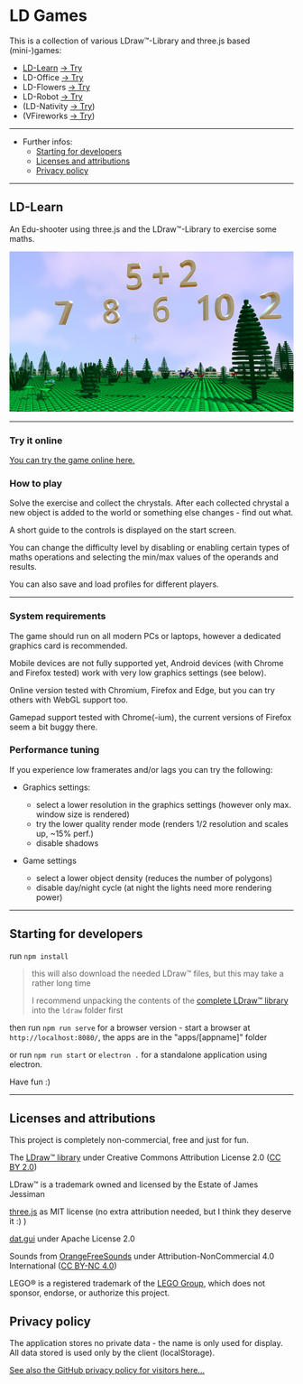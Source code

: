 # LD Games

This is a collection of various LDraw™-Library and three.js based (mini-)games:

- [LD-Learn](#ld-learn) [-> Try](https://goeroeg.github.io/ld-learn/apps/learn/ld-learn.html)
- LD-Office [-> Try](https://goeroeg.github.io/ld-learn/apps/office/ld-office.html)
- LD-Flowers [-> Try](https://goeroeg.github.io/ld-learn/apps/flowers/ld-flowers.html)
- LD-Robot [-> Try](https://goeroeg.github.io/ld-learn/apps/robot/ld-robot.html)
- (LD-Nativity [-> Try](https://goeroeg.github.io/ld-nativity/ld-nativity.html))
- (VFireworks [-> Try](https://goeroeg.github.io/vfireworks/fireworks.html))

---
- Further infos:
  - [Starting for developers](#starting-for-developers)
  - [Licenses and attributions](#licenses-and-attributions)
  - [Privacy policy](#privacy-policy)

---

## LD-Learn

An Edu-shooter using three.js and the LDraw™-Library to exercise some maths.

![screenshot](/doc/img/screenshot.jpg)

---

### Try it online

[You can try the game online here.](https://goeroeg.github.io/ld-learn/apps/learn/ld-learn.html)

### How to play

Solve the exercise and collect the chrystals. After each collected chrystal a new object is added to the world or something else changes - find out what.

A short guide to the controls is displayed on the start screen.

You can change the difficulty level by disabling or enabling certain types of maths operations and selecting the min/max values of the operands and results.

You can also save and load profiles for different players.

---

### System requirements

The game should run on all modern PCs or laptops, however a dedicated graphics card is recommended.

Mobile devices are not fully supported yet, Android devices (with Chrome and Firefox tested) work with very low graphics settings (see below).

Online version tested with Chromium, Firefox and Edge, but you can try others with WebGL support too.

Gamepad support tested with Chrome(-ium), the current versions of Firefox seem a bit buggy there.

### Performance tuning

If you experience low framerates and/or lags you can try the following:

- Graphics settings:
  - select a lower resolution in the graphics settings (however only max. window size is rendered)
  - try the lower quality render mode (renders 1/2 resolution and scales up, ~15% perf.)
  - disable shadows

- Game settings
  - select a lower object density (reduces the number of polygons)
  - disable day/night cycle (at night the lights need more rendering power)

---

## Starting for developers

run ```npm install```
> this will also download the needed LDraw™ files, but this may take a rather long time
>
> I recommend unpacking the contents of the [complete LDraw™ library](http://www.ldraw.org/library/updates/complete.zip) into the ```ldraw``` folder first

then run ```npm run serve``` for a browser version - start a browser at ```http://localhost:8080/```, the apps are in the "apps/[appname]" folder

or run ```npm run start``` or ```electron .``` for a standalone application using electron.

Have fun :)

---

## Licenses and attributions

This project is completely non-commercial, free and just for fun.

The [LDraw™ library](https://www.ldraw.org/) under Creative Commons Attribution License 2.0 ([CC BY 2.0](https://creativecommons.org/licenses/by/2.0/))

LDraw™ is a trademark owned and licensed by the Estate of James Jessiman

[three.js](https://threejs.org/) as MIT license (no extra attribution needed, but I think they deserve it :) )

[dat.gui](https://github.com/dataarts/dat.gui) under Apache License 2.0

Sounds from [OrangeFreeSounds](http://www.orangefreesounds.com/) under Attribution-NonCommercial 4.0 International ([CC BY-NC 4.0](https://creativecommons.org/licenses/by-nc/4.0/))

LEGO® is a registered trademark of the [LEGO Group](https://www.lego.com/), which does not sponsor, endorse, or authorize this project.

## Privacy policy

The application stores no private data - the name is only used for display. All data stored is used only by the client (localStorage).

[See also the GitHub privacy policy for visitors here...](https://help.github.com/en/github/site-policy/github-privacy-statement#github-pages)
